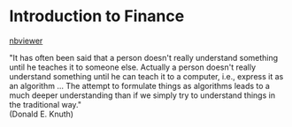 Introduction to Finance
=======

[nbviewer](http://nbviewer.ipython.org/github/AtifChaudhry/finance-intro)

"It has often been said that a person doesn't really understand something until he teaches it to someone else. Actually a person doesn't really understand something until he can teach it to a computer, i.e., express it as an algorithm ... The attempt to formulate things as algorithms leads to a much deeper understanding than if we simply try to understand things in the traditional way."<br>
(Donald E. Knuth)
